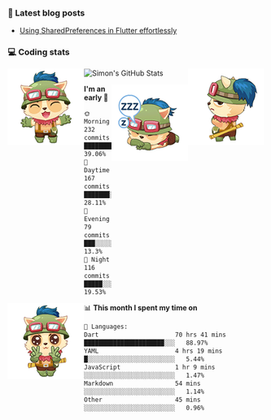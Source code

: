 ### 📘 Latest blog posts

<!-- BLOG-POST-LIST:START -->
- [Using SharedPreferences in Flutter effortlessly](https://dev.to/simonpham/using-sharedpreferences-in-flutter-effortlessly-3e29)
<!-- BLOG-POST-LIST:END -->

### 💻 Coding stats
<img align="right" src="https://raw.githubusercontent.com/simonpham/simonpham/master/assets/images/6kiur.gif" >


<img align="left" src="https://raw.githubusercontent.com/simonpham/simonpham/master/assets/images/5kiur.gif" >

![Simon's GitHub Stats](https://github-readme-stats-blue.vercel.app/api?username=simonpham)

<img align="right" src="https://raw.githubusercontent.com/simonpham/simonpham/master/assets/images/4kiur.gif" >

<!--START_SECTION:waka-->
**I'm an early 🐤** 

```text
🌞 Morning    232 commits    █████████░░░░░░░░░░░░░░░░   39.06% 
🌆 Daytime    167 commits    ███████░░░░░░░░░░░░░░░░░░   28.11% 
🌃 Evening    79 commits     ███░░░░░░░░░░░░░░░░░░░░░░   13.3% 
🌙 Night      116 commits    █████░░░░░░░░░░░░░░░░░░░░   19.53%

```


<img align="left" src="https://raw.githubusercontent.com/simonpham/simonpham/master/assets/images/19kiur.gif" >📊 **This month I spent my time on** 

```text
💬 Languages: 
Dart                     70 hrs 41 mins      ██████████████████████░░░   88.97% 
YAML                     4 hrs 19 mins       █░░░░░░░░░░░░░░░░░░░░░░░░   5.44% 
JavaScript               1 hr 9 mins         ░░░░░░░░░░░░░░░░░░░░░░░░░   1.47% 
Markdown                 54 mins             ░░░░░░░░░░░░░░░░░░░░░░░░░   1.14% 
Other                    45 mins             ░░░░░░░░░░░░░░░░░░░░░░░░░   0.96%

```


<!--END_SECTION:waka-->
